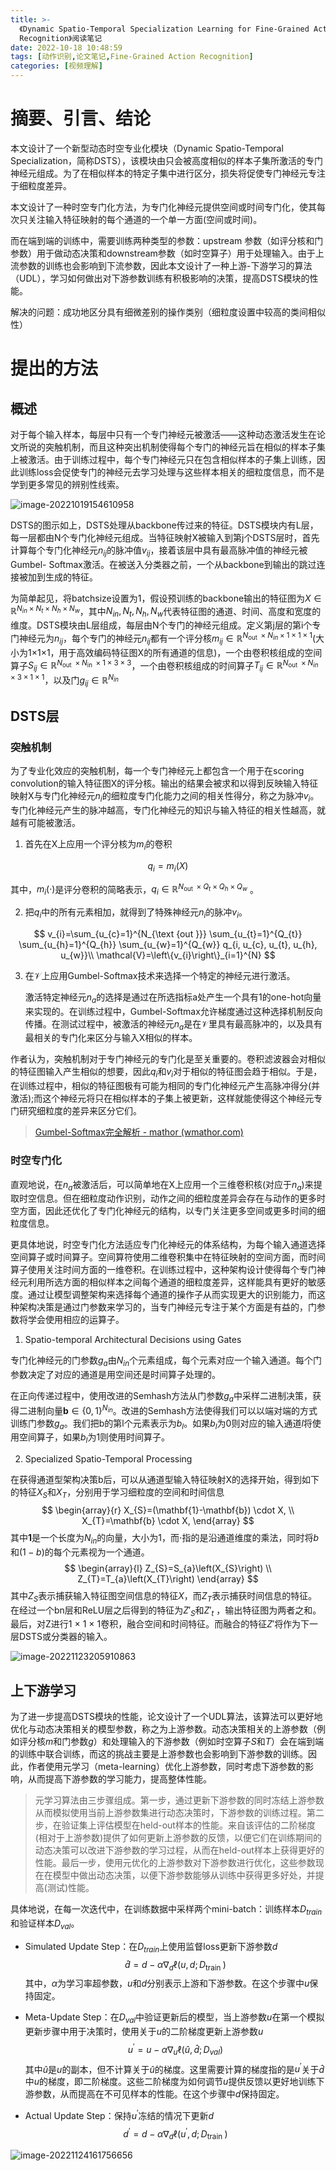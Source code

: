 ```yaml
---
title: >-
  《Dynamic Spatio-Temporal Specialization Learning for Fine-Grained Action
  Recognition》阅读笔记
date: 2022-10-18 10:48:59
tags: [动作识别,论文笔记,Fine-Grained Action Recognition]
categories: [视频理解]
---
```


# 摘要、引言、结论

本文设计了一个新型动态时空专业化模块（Dynamic Spatio-Temporal Specialization，简称DSTS），该模块由只会被高度相似的样本子集所激活的专门神经元组成。为了在相似样本的特定子集中进行区分，损失将促使专门神经元专注于细粒度差异。

本文设计了一种时空专门化方法，为专门化神经元提供空间或时间专门化，使其每次只关注输入特征映射的每个通道的一个单一方面(空间或时间)。

而在端到端的训练中，需要训练两种类型的参数：upstream 参数（如评分核和门参数）用于做动态决策和downstream参数（如时空算子）用于处理输入。由于上流参数的训练也会影响到下流参数，因此本文设计了一种上游-下游学习的算法（UDL），学习如何做出对下游参数训练有积极影响的决策，提高DSTS模块的性能。

解决的问题：成功地区分具有细微差别的操作类别（细粒度设置中较高的类间相似性）

# 提出的方法

## 概述

对于每个输入样本，每层中只有一个专门神经元被激活——这种动态激活发生在论文所说的突触机制，而且这种突出机制使得每个专门的神经元旨在相似的样本子集上被激活。由于训练过程中，每个专门神经元只在包含相似样本的子集上训练，因此训练loss会促使专门的神经元去学习处理与这些样本相关的细粒度信息，而不是学到更多常见的辨别性线索。



![image-20221019154610958](https://raw.githubusercontent.com/yic666/Blogimg/master/image-20221019154610958.png)

DSTS的图示如上，DSTS处理从backbone传过来的特征。DSTS模块内有L层，每一层都由N个专门化神经元组成。当特征映射X被输入到第j个DSTS层时，首先计算每个专门化神经元$n_{ij}$的脉冲值$v_{ij}$，接着该层中具有最高脉冲值的神经元被Gumbel- Softmax激活。在被送入分类器之前，一个从backbone到输出的跳过连接被加到生成的特征。

为简单起见，将batchsize设置为1，假设预训练的backbone输出的特征图为$X \in \mathbb{R}^{N_{i n} \times N_{t} \times N_{h} \times N_{w}}$，其中$N_{i n}, N_{t}, N_{h}, N_{w}$代表特征图的通道、时间、高度和宽度的维度。DSTS模块由L层组成，每层由N个专门的神经元组成。定义第j层的第i个专门神经元为$n_{ij}$，每个专门的神经元$n_{ij}$都有一个评分核$m_{i j} \in \mathbb{R}^{N_{\text {out }} \times N_{i n} \times 1 \times 1 \times 1}$(大小为1×1×1，用于高效编码特征图X的所有通道的信息)，一个由卷积核组成的空间算子$S_{i j} \in \mathbb{R}^{N_{\text {out }} \times N_{\text {in }} \times 1 \times 3 \times 3}$，一个由卷积核组成的时间算子$T_{i j} \in \mathbb{R}^{N_{\text {out }} \times N_{i n} \times 3 \times 1 \times 1}$，以及门$g_{i j} \in \mathbb{R}^{N_{i n}}$

## DSTS层

### **突触机制** 

为了专业化效应的突触机制，每一个专门神经元上都包含一个用于在scoring convolution的输入特征图X的评分核。输出的结果会被求和以得到反映输入特征映射X与专门化神经元$n_i$的细粒度专门化能力之间的相关性得分，称之为脉冲$v_i$。专门化神经元产生的脉冲越高，专门化神经元的知识与输入特征的相关性越高，就越有可能被激活。

1. 首先在X上应用一个评分核为$m_i$的卷积

$$
q_{i}=m_{i}(X)
$$

其中，$m_{i}(·)$是评分卷积的简略表示，$q_{i} \in \mathbb{R}^{N_{\text {out }} \times Q_{t} \times Q_{h} \times Q_{w}}$ 。

2. 把$q_i$中的所有元素相加，就得到了特殊神经元$n_i$的脉冲$v_i$。

$$
v_{i}=\sum_{u_{c}=1}^{N_{\text {out }}} \sum_{u_{t}=1}^{Q_{t}} \sum_{u_{h}=1}^{Q_{h}} \sum_{u_{w}=1}^{Q_{w}} q_{i, u_{c}, u_{t}, u_{h}, u_{w}}\\
\mathcal{V}=\left\{v_{i}\right\}_{i=1}^{N}
$$

3. 在$\mathcal{V}$上应用Gumbel-Softmax技术来选择一个特定的神经元进行激活。

   激活特定神经元$n_a$的选择是通过在所选指标a处产生一个具有1的one-hot向量来实现的。在训练过程中，Gumbel-Softmax允许梯度通过这种选择机制反向传播。在测试过程中，被激活的神经元$n_a$是在$\mathcal{V}$里具有最高脉冲的，以及具有最相关的专门化来区分与输入X相似的样本。

作者认为，突触机制对于专门神经元的专门化是至关重要的。卷积滤波器会对相似的特征图输入产生相似的想要，因此$q_i$和$v_i$对于相似的特征图会趋于相似。于是，在训练过程中，相似的特征图极有可能为相同的专门化神经元产生高脉冲得分(并激活);而这个神经元将只在相似样本的子集上被更新，这样就能使得这个神经元专门研究细粒度的差异来区分它们。

> [Gumbel-Softmax完全解析 - mathor (wmathor.com)](https://wmathor.com/index.php/archives/1595/)

### **时空专门化**

直观地说，在$n_a$被激活后，可以简单地在X上应用一个三维卷积核(对应于$n_a$)来提取时空信息。但在细粒度动作识别，动作之间的细粒度差异会存在与动作的更多时空方面，因此还优化了专门化神经元的结构，以专门关注更多空间或更多时间的细粒度信息。

更具体地说，时空专门化方法适应专门化神经元的体系结构，为每个输入通道选择空间算子或时间算子。空间算符使用二维卷积集中在特征映射的空间方面，而时间算子使用关注时间方面的一维卷积。在训练过程中，这种架构设计使得每个专门神经元利用所选方面的相似样本之间每个通道的细粒度差异，这样能具有更好的敏感度。通过让模型调整架构来选择每个通道的操作子从而实现更大的识别能力，而这种架构决策是通过门参数来学习的，当专门神经元专注于某个方面是有益的，门参数将学会使用相应的运算子。

1. Spatio-temporal Architectural Decisions using Gates

专门化神经元的门参数$g_a$由$N_{in}$个元素组成，每个元素对应一个输入通道。每个门参数决定了对应的通道是用空间还是时间算子处理的。

在正向传递过程中，使用改进的Semhash方法从门参数$g_a$中采样二进制决策，获得二进制向量$\mathbf{b} \in\{0,1\}^{N_{i n}}$。改进的Semhash方法使得我们可以以端对端的方式训练门参数$g_a$。我们把b的第l个元素表示为$b_l$。如果$b_l$为0则对应的输入通道$l$将使用空间算子，如果$b_l$为1则使用时间算子。

2. Specialized Spatio-Temporal Processing

在获得通道型架构决策b后，可以从通道型输入特征映射X的选择开始，得到如下的特征$X_S$和$X_T$，分别用于学习细粒度的空间和时间信息
$$
\begin{array}{r}
X_{S}=(\mathbf{1}-\mathbf{b}) \cdot X, \\
X_{T}=\mathbf{b} \cdot X,
\end{array}
$$
其中$\mathbf{1}$是一个长度为$N_{in}$的向量，大小为1，而$\cdot$指的是沿通道维度的乘法，同时将$b$和$(1 - b)$的每个元素视为一个通道。
$$
\begin{array}{l}
Z_{S}=S_{a}\left(X_{S}\right) \\
Z_{T}=T_{a}\left(X_{T}\right)
\end{array}
$$
其中$Z_S$表示捕获输入特征图空间信息的特征$X$，而$Z_T$表示捕获时间信息的特征。在经过一个bn层和ReLU层之后得到的特征为$Z'_S$和$Z'_t$ ，输出特征图为两者之和。最后，对Z进行1 × 1 × 1卷积，融合空间和时间特征。而融合的特征$Z'$将作为下一层DSTS或分类器的输入。

![image-20221123205910863](https://raw.githubusercontent.com/yic666/Blogimg/master/image-20221123205910863.png)

## 上下游学习

为了进一步提高DSTS模块的性能，论文设计了一个UDL算法，该算法可以更好地优化与动态决策相关的模型参数，称之为上游参数。动态决策相关的上游参数（例如评分核$m$和门参数$g$）和处理输入的下游参数（例如时空算子$S$和$T$）会在端到端的训练中联合训练，而这的挑战主要是上游参数也会影响到下游参数的训练。因此，作者使用元学习（meta-learning）优化上游参数，同时考虑下游参数的影响，从而提高下游参数的学习能力，提高整体性能。

> 元学习算法由三步骤组成。第一步，通过更新下游参数的同时冻结上游参数从而模拟使用当前上游参数集进行动态决策时，下游参数的训练过程。第二步，在验证集上评估模型在held-out样本的性能。来自该评估的二阶梯度(相对于上游参数)提供了如何更新上游参数的反馈，以便它们在训练期间的动态决策可以改进下游参数的学习过程，从而在held-out样本上获得更好的性能。最后一步，使用元优化的上游参数对下游参数进行优化，这些参数现在在模型中做出动态决策，以便下游参数能够从训练中获得更多好处，并提高(测试)性能。

 具体地说，在每一次迭代中，在训练数据中采样两个mini-batch：训练样本$D_{train}$和验证样本$D_{val}$。

- Simulated Update Step：在$D_{train}$上使用监督loss更新下游参数$d$
  $$
  \hat{d}=d-\alpha \nabla_{d} \ell\left(u, d ; D_{\text {train }}\right)
  $$
  其中，$\alpha$为学习率超参数，$u$和$d$分别表示上游和下游参数。在这个步骤中$u$保持固定。

- Meta-Update Step：在$D_{val}$中验证更新后的模型，当上游参数$u$在第一个模拟更新步骤中用于决策时，使用关于$u$的二阶梯度更新上游参数$u$
  $$
  u^{\prime}=u-\alpha \nabla_{u} \ell\left(\hat{u}, \hat{d} ; D_{v a l}\right)
  $$
  其中$\hat{u}$是$u$的副本，但不计算关于$\hat{u}$的梯度。这里需要计算的梯度指的是$u^{\prime}$关于$\hat{d}$中$u$的梯度，即二阶梯度。这些二阶梯度为如何调节$u$提供反馈以更好地训练下游参数，从而提高在不可见样本的性能。在这个步骤中$d$保持固定。

- Actual Update Step：保持$u^{\prime}$冻结的情况下更新$d$
  $$
  d^{\prime}=d-\alpha \nabla_{d} \ell\left(u^{\prime}, d ; D_{\text {train }}\right)
  $$

![image-20221124161756656](https://raw.githubusercontent.com/yic666/Blogimg/master/image-20221124161756656.png)
